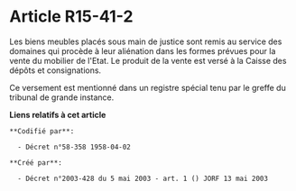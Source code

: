 # Article R15-41-2

Les biens meubles placés sous main de justice sont remis au service des domaines qui procède à leur aliénation dans les
formes prévues pour la vente du mobilier de l'Etat. Le produit de la vente est versé à la Caisse des dépôts et consignations.

Ce versement est mentionné dans un registre spécial tenu par le greffe du tribunal de grande instance.

**Liens relatifs à cet article**

	**Codifié par**:

	  - Décret n°58-358 1958-04-02

	**Créé par**:

	  - Décret n°2003-428 du 5 mai 2003 - art. 1 () JORF 13 mai 2003
